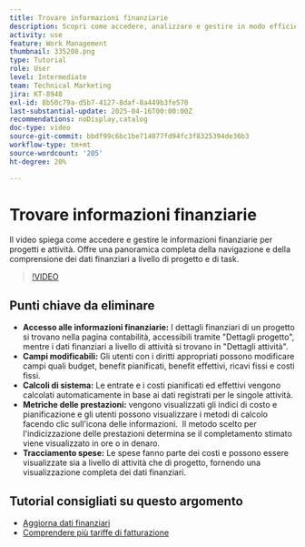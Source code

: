 ```yaml
---
title: Trovare informazioni finanziarie
description: Scopri come accedere, analizzare e gestire in modo efficiente i dati finanziari per progetti e attività, includendo budget, ricavi, costi e metriche delle prestazioni sia a livello di progetto che di attività.
activity: use
feature: Work Management
thumbnail: 335208.png
type: Tutorial
role: User
level: Intermediate
team: Technical Marketing
jira: KT-8948
exl-id: 8b50c79a-d5b7-4127-8daf-8a449b3fe570
last-substantial-update: 2025-04-16T00:00:00Z
recommendations: noDisplay,catalog
doc-type: video
source-git-commit: bbdf99c6bc1be714077fd94fc3f8325394de36b3
workflow-type: tm+mt
source-wordcount: '205'
ht-degree: 20%

---
```


# Trovare informazioni finanziarie

Il video spiega come accedere e gestire le informazioni finanziarie per progetti e attività. &#x200B;Offre una panoramica completa della navigazione e della comprensione dei dati finanziari a livello di progetto e di task. &#x200B;

>[!VIDEO](https://video.tv.adobe.com/v/3415896/?quality=12&learn=on&enablevpops=1&captions=ita)

## Punti chiave da eliminare

* **Accesso alle informazioni finanziarie:** I dettagli finanziari di un progetto si trovano nella pagina contabilità, accessibili tramite &quot;Dettagli progetto&quot;, mentre i dati finanziari a livello di attività si trovano in &quot;Dettagli attività&quot;.
* **Campi modificabili:** Gli utenti con i diritti appropriati possono modificare campi quali budget, benefit pianificati, benefit effettivi, ricavi fissi e costi fissi.
* **Calcoli di sistema:** Le entrate e i costi pianificati ed effettivi vengono calcolati automaticamente in base ai dati registrati per le singole attività.
* **Metriche delle prestazioni:** vengono visualizzati gli indici di costo e pianificazione e gli utenti possono visualizzare i metodi di calcolo facendo clic sull&#39;icona delle informazioni. &#x200B; Il metodo scelto per l&#39;indicizzazione delle prestazioni determina se il completamento stimato viene visualizzato in ore o in denaro.
* **Tracciamento spese:** Le spese fanno parte dei costi e possono essere visualizzate sia a livello di attività che di progetto, fornendo una visualizzazione completa dei dati finanziari.


## Tutorial consigliati su questo argomento

<!--* [Find financial information](/help/manage-work/project-finances/find-financial-information.md)-->
* [Aggiorna dati finanziari](/help/manage-work/project-finances/update-and-review-finances.md)
* [Comprendere più tariffe di fatturazione](/help/manage-work/project-finances/multiple-billing-rates.md)

